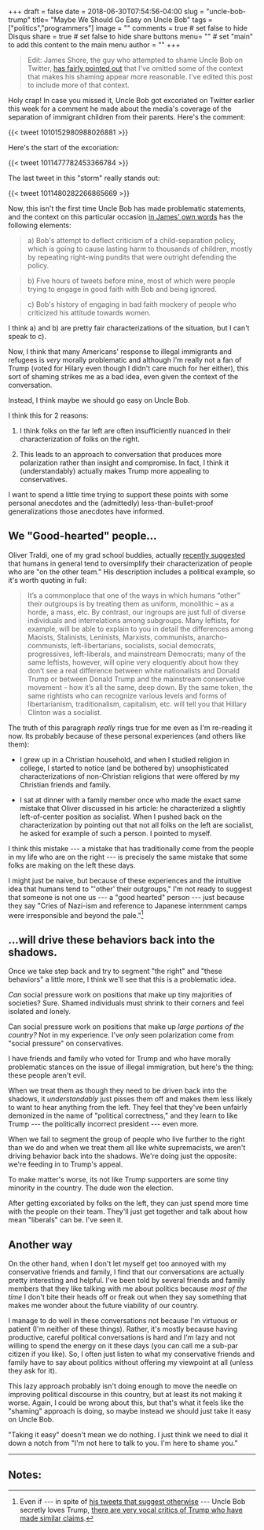 +++
draft = false
date = 2018-06-30T07:54:56-04:00
slug = "uncle-bob-trump"
title= "Maybe We Should Go Easy on Uncle Bob"
tags = ["politics","programmers"]
image = ""
comments = true	# set false to hide Disqus
share = true	# set false to hide share buttons
menu= ""		# set "main" to add this content to the main menu
author = ""
+++

>Edit: James Shore, the guy who attempted to shame Uncle Bob on Twitter, [has fairly pointed out](https://news.ycombinator.com/item?id=17486006) that I've omitted some of the context that makes his shaming appear more reasonable. I've edited this post to include more of that context.

Holy crap! In case you missed it, Uncle Bob got excoriated on Twitter earlier this week for a comment he made about the media's coverage of the separation of immigrant children from their parents. Here's the comment:

{{< tweet 1010152980988026881 >}}

Here's the start of the excoriation:

{{< tweet 1011477782453366784 >}}

The last tweet in this "storm" really stands out:

{{< tweet 1011480282266865669 >}}

Now, this isn't the first time Uncle Bob has made problematic statements, and the context on this particular occasion [in James' own words](https://news.ycombinator.com/item?id=17486006) has the following elements:

>a) Bob's attempt to deflect criticism of a child-separation policy, which is going to cause lasting harm to thousands of children, mostly by repeating right-wing pundits that were outright defending the policy.

>b) Five hours of tweets before mine, most of which were people trying to engage in good faith with Bob and being ignored.

>c) Bob's history of engaging in bad faith mockery of people who criticized his attitude towards women.

I think a) and b) are pretty fair characterizations of the situation, but I can't speak to c). 

Now, I think that many Americans' response to illegal immigrants and refugees is _very_ morally problematic and although I'm really not a fan of Trump (voted for Hilary even though I didn't care much for her either), this sort of shaming strikes me as a bad idea, even given the context of the conversation.

Instead, I think maybe we should go easy on Uncle Bob.

I think this for 2 reasons:

1. I think folks on the far left are often insufficiently nuanced in their characterization of folks on the right.

1. This leads to an approach to conversation that produces more polarization rather than insight and compromise. In fact, I think it (understandably) actually makes Trump more appealing to conservatives.

I want to spend a little time trying to support these points with some personal anecdotes and the (admittedly) less-than-bullet-proof generalizations those anecdotes have informed.

## We "Good-hearted" people...

Oliver Traldi, one of my grad school buddies, actually [recently suggested](https://ideologjammin.wordpress.com/2017/07/04/epistemic-humility-and-group-dynamics/) that humans in general tend to oversimplify their characterization of people who are "on the other team." His description includes a political example, so it's worth quoting in full:

>It’s a commonplace that one of the ways in which humans “other” their outgroups is by treating them as uniform, monolithic – as a horde, a mass, etc. By contrast, our ingroups are just full of diverse individuals and interrelations among subgroups. Many leftists, for example, will be able to explain to you in detail the differences among Maoists, Stalinists, Leninists, Marxists, communists, anarcho-communists, left-libertarians, socialists, social democrats, progressives, left-liberals, and mainstream Democrats; many of the same leftists, however, will opine very eloquently about how they don’t see a real difference between white nationalists and Donald Trump or between Donald Trump and the mainstream conservative movement – how it’s all the same, deep down. By the same token, the same rightists who can recognize various levels and forms of libertarianism, traditionalism, capitalism, etc. will tell you that Hillary Clinton was a socialist.

The truth of this paragraph _really_ rings true for me even as I'm re-reading it now. Its probably because of these personal experiences (and others like them):

* I grew up in a Christian household, and when I studied religion in college, I started to notice (and be bothered by) unsophisticated characterizations of non-Christian religions that were offered by my Christian friends and family.

* I sat at dinner with a family member once who made the exact same mistake that Oliver discussed in his article: he characterized a slightly left-of-center position as socialist. When I pushed back on the characterization by pointing out that not all folks on the left are socialist, he asked for example of such a person. I pointed to myself.

I think this mistake --- a mistake that has traditionally come from the people in my life who are on the right --- is precisely the same mistake that some folks are making on the left these days. 

I might just be naive, but because of these experiences and the intuitive idea that humans tend to "'other' their outgroups," I'm not ready to suggest that someone is not one us --- a "good hearted" person --- just because they say "Cries of Nazi-ism and reference to Japanese internment camps were irresponsible and beyond the pale."[^1] 

## ...will drive these behaviors back into the shadows.

Once we take step back and try to segment "the right" and "these behaviors" a little more, I think we'll see that this is a problematic idea. 

_Can_ social pressure work on positions that make up tiny majorities of societies? Sure. Shamed individuals must shrink to their corners and feel isolated and lonely.

Can social pressure work on positions that make up _large portions of the country?_ Not in my experience. I've _only_ seen polarization come from "social pressure" on conservatives.

I have friends and family who voted for Trump and who have morally problematic stances on the issue of illegal immigration, but here's the thing: these people aren't evil.

When we treat them as though they need to be driven back into the shadows, it _understandably_ just pisses them off and makes them less likely to want to hear anything from the left. They feel that they've been unfairly demonized in the name of "political correctness," and they learn to like Trump --- the politically incorrect president --- even more. 

When we fail to segment the group of people who live further to the right than we do and when we treat them all like white supremacists, we aren't driving behavior back into the shadows. We're doing just the opposite: we're feeding in to Trump's appeal.

To make matter's worse, its not like Trump supporters are some tiny minority in the country. The dude won the election. 

After getting excoriated by folks on the left, they can just spend more time with the people on their team. They'll just get together and talk about how mean "liberals" can be. I've seen it.

## Another way

On the other hand, when I don't let myself get too annoyed with my conservative friends and family, I find that our conversations are actually pretty interesting and helpful. I've been told by several friends and family members that they like talking with me about politics because _most of the time_ I don't bite their heads off or freak out when they say something that makes me wonder about the future viability of our country.

I manage to do well in these conversations not because I'm virtuous or patient (I'm neither of these things). Rather, it's mostly because having productive, careful political conversations is hard and I'm lazy and not willing to spend the energy on it these days (you can call me a sub-par citizen if you like). So, I often just listen to what my conservative friends and family have to say about politics without offering my viewpoint at all (unless they ask for it).

This lazy approach probably isn't doing enough to move the needle on improving political discourse in this country, but at least its not making it worse. Again, I could be wrong about this, but that's what it feels like the "shaming" approach is doing, so maybe instead we should just take it easy on Uncle Bob.

"Taking it easy" doesn't mean we do nothing. I just think we need to dial it down a notch from "I'm not here to talk to you. I'm here to shame you."

---

## Notes:

[^1]: Even if --- in spite of [his tweets that suggest otherwise](https://twitter.com/unclebobmartin/status/1010614581578911750) --- Uncle Bob secretly loves Trump, [there are very vocal critics of Trump who have made similar claims](http://slatestarcodex.com/2016/11/16/you-are-still-crying-wolf/).